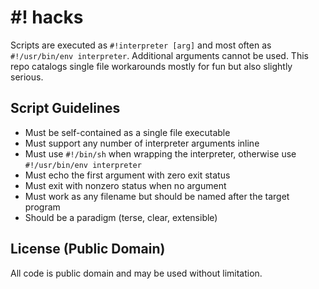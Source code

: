 # #! hacks

Scripts are executed as `#!interpreter [arg]` and most often as
`#!/usr/bin/env interpreter`. Additional arguments cannot be used. This
repo catalogs single file workarounds mostly for fun but also slightly
serious.

## Script Guidelines
- Must be self-contained as a single file executable
- Must support any number of interpreter arguments inline
- Must use `#!/bin/sh` when wrapping the interpreter, otherwise use
  `#!/usr/bin/env interpreter`
- Must echo the first argument with zero exit status
- Must exit with nonzero status when no argument
- Must work as any filename but should be named after the target program
- Should be a paradigm (terse, clear, extensible)

## License (Public Domain)
All code is public domain and may be used without limitation.